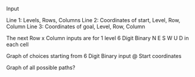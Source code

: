 Input

Line 1: Levels, Rows, Columns
Line 2: Coordinates of start, Level, Row, Column
Line 3: Coordinates of goal, Level, Row, Column

The next Row x Column inputs are for 1 level
6 Digit Binary N E S W U D in each cell

Graph of choices starting from 6 Digit Binary input @ Start coordinates

Graph of all possible paths? 